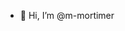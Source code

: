 - 👋 Hi, I’m @m-mortimer

<!---
m-mortimer/m-mortimer is a ✨ special ✨ repository because its `README.md` (this file) appears on your GitHub profile.
You can click the Preview link to take a look at your changes.
--->
